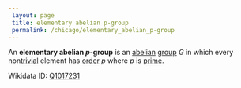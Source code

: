 ```yaml
---
 layout: page
 title: elementary abelian p-group
 permalink: /chicago/elementary_abelian_p-group
---
```

An **elementary abelian $p$-group** is an [abelian](https://mathgloss.github.io/MathGloss/chicago/abelian) [group](https://mathgloss.github.io/MathGloss/chicago/group) $G$ in which every non[trivial](https://mathgloss.github.io/MathGloss/chicago/identity_element) element has [order](https://mathgloss.github.io/MathGloss/chicago/order_of_a_group_element) $p$ where $p$ is [prime](https://mathgloss.github.io/MathGloss/chicago/prime_number).

Wikidata ID: [Q1017231](https://www.wikidata.org/wiki/Q1017231)